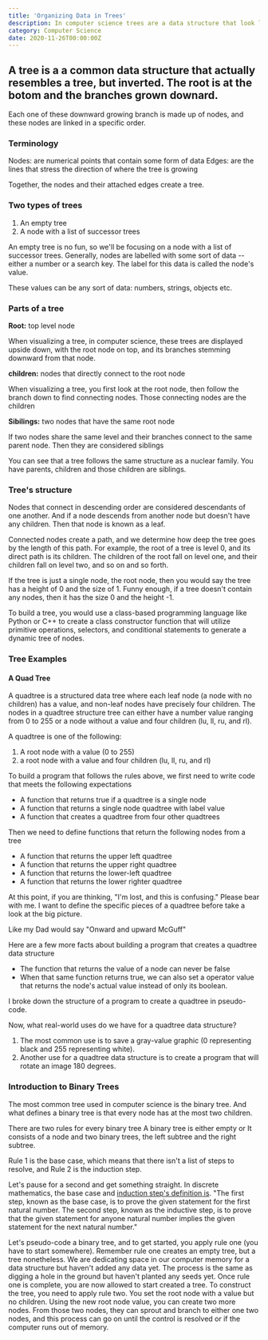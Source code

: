 ```yaml
---
title: 'Organizing Data in Trees'
description: In computer science trees are a data structure that look like an inverted tree with the root at the top and branches growing downard
category: Computer Science
date: 2020-11-26T00:00:00Z
---
```


## A tree is a a common data structure that actually resembles a tree, but inverted. The root is at the botom and the branches grown downard.

Each one of these downward growing branch is made up of nodes, and these nodes are linked in a specific order.

### Terminology

Nodes: are numerical points that contain some form of data
Edges: are the lines that stress the direction of where the tree is growing

Together, the nodes and their attached edges create a tree.

### Two types of trees

1. An empty tree
2. A node with a list of successor trees

An empty tree is no fun, so we'll be focusing on a node with a list of successor trees. Generally, nodes are labelled with some sort of data -- either a number or a search key. The label for this data is called the node's value.

These values can be any sort of data: numbers, strings, objects etc. 

### Parts of a tree

**Root:** top level node
 
When visualizing a tree, in computer science, these trees are displayed upside down, with the root node on top, and its branches stemming downward from that node.

**children:** nodes that directly connect to the root node

When visualizing a tree, you first look at the root node, then follow the branch down to find connecting nodes. Those connecting nodes are the children

**Sibilings:** two nodes that have the same root node

If two nodes share the same level and their branches connect to the same parent node. Then they are considered siblings

You can see that a tree follows the same structure as a nuclear family. You have parents, children and those children are siblings.

### Tree's structure

Nodes that connect in descending order are considered descendants of one another. And if a node descends from another node but doesn't have any children. Then that node is known as a leaf. 

Connected nodes create a path, and we determine how deep the tree goes by the length of this path. For example, the root of a tree is level 0, and its direct path is its children. The children of the root fall on level one, and their children fall on level two, and so on and so forth.

If the tree is just a single node, the root node, then you would say the tree has a height of 0 and the size of 1.  Funny enough, if a tree doesn't contain any nodes, then it has the size 0 and the height -1. 

To build a tree, you would use a class-based programming language like Python or C++ to create a class constructor function that will utilize primitive operations, selectors, and conditional statements to generate a dynamic tree of nodes. 

### Tree Examples

#### A Quad Tree

A quadtree is a structured data tree where each leaf node (a node with no children) has a value, and non-leaf nodes have precisely four children. The nodes in a quadtree structure tree can either have a number value ranging from 0 to 255 or a node without a value and four children (lu, ll, ru, and rl).

A quadtree is one of the following:
1. A root node with a value (0 to 255)
2. a root node with a value and four children (lu, ll, ru, and rl)

To build a program that follows the rules above, we first need to write code that meets the following expectations
* A function that returns true if a quadtree is a single node
* A function that returns a single node quadtree with label value 
* A function that creates a quadtree from four other quadtrees

Then we need to define functions that return the following nodes from a tree
* A function that returns the upper left quadtree
* A function that returns the upper right quadtree
* A function that returns the lower-left quadtree
* A function that returns the lower righter quadtree

At this point, if you are thinking, "I'm lost, and this is confusing." Please bear with me. I want to define the specific pieces of a quadtree before take a look at the big picture. 

Like my Dad would say "Onward and upward McGuff"

Here are a few more facts about building a program that creates a quadtree data structure

* The function that returns the value of a node can never be false
* When that same function returns true, we can also set a operator value that returns the node's actual value instead of only its boolean.

I broke down the structure of a program to create a quadtree in pseudo-code. 

Now, what real-world uses do we have for a quadtree data structure?
1. The most common use is to save a gray-value graphic (0 representing black and 255 representing white).
2. Another use for a quadtree data structure is to create a program that will rotate an image 180 degrees.

### Introduction to Binary Trees
The most common tree used in computer science is the binary tree. And what defines a binary tree is that every node has at the most two children. 

There are two rules for every binary tree
A binary tree is either empty or 
It consists of a node and two binary trees, the left subtree and the right subtree. 

Rule 1 is the base case, which means that there isn't a list of steps to resolve, and Rule 2 is the induction step.  

Let's pause for a second and get something straight. In discrete mathematics, the base case and [induction step's definition is](https://everythingcomputerscience.com/discrete_mathematics/Proof_by_Induction.html#:~:text=Overview%3A,for%20the%20next%20natural%20number).  "The first step, known as the base case, is to prove the given statement for the first natural number. The second step, known as the inductive step, is to prove that the given statement for anyone natural number implies the given statement for the next natural number."

Let's pseudo-code a binary tree, and to get started, you apply rule one (you have to start somewhere). Remember rule one creates an empty tree, but a tree nonetheless. We are dedicating space in our computer memory for a data structure but haven't added any data yet. The process is the same as digging a hole in the ground but haven't planted any seeds yet. Once rule one is complete, you are now allowed to start created a tree. To construct the tree, you need to apply rule two. You set the root node with a value but no children. Using the new root node value, you can create two more nodes. From those two nodes, they can sprout and branch to either one two nodes, and this process can go on until the control is resolved or if the computer runs out of memory.




